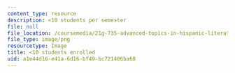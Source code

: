 ```yaml
---
content_type: resource
description: <10 students per semester
file: null
file_location: /coursemedia/21g-735-advanced-topics-in-hispanic-literature-and-film-the-films-of-luis-bunuel-fall-2013/a1e44d16e41a6d16bf49bc721406ba68_ocwimage.2016-03-18.2533657687
file_type: image/png
resourcetype: Image
title: <10 students enrolled
uid: a1e44d16-e41a-6d16-bf49-bc721406ba68
---
```


